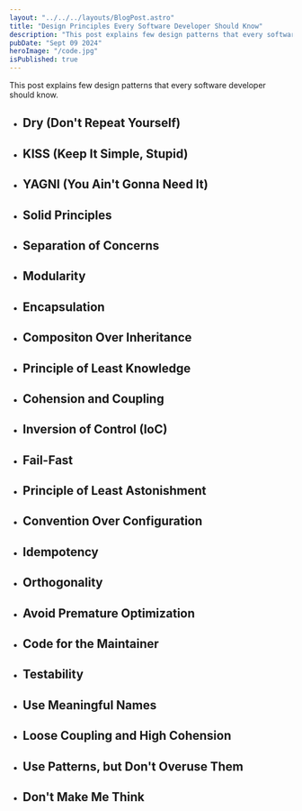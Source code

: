 ```yaml
---
layout: "../../../layouts/BlogPost.astro"
title: "Design Principles Every Software Developer Should Know"
description: "This post explains few design patterns that every software developer should know."
pubDate: "Sept 09 2024"
heroImage: "/code.jpg"
isPublished: true
---
```


This post explains few design patterns that every software developer should know.

- ## Dry (Don't Repeat Yourself)

- ## KISS (Keep It Simple, Stupid)

- ## YAGNI (You Ain't Gonna Need It)

- ## Solid Principles

- ## Separation of Concerns

- ## Modularity

- ## Encapsulation

- ## Compositon Over Inheritance

- ## Principle of Least Knowledge

- ## Cohension and Coupling

- ## Inversion of Control (IoC)

- ## Fail-Fast

- ## Principle of Least Astonishment

- ## Convention Over Configuration

- ## Idempotency

- ## Orthogonality

- ## Avoid Premature Optimization

- ## Code for the Maintainer

- ## Testability

- ## Use Meaningful Names

- ## Loose Coupling and High Cohension

- ## Use Patterns, but Don't Overuse Them

- ## Don't Make Me Think
